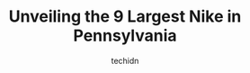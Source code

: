 ---
layout: ampstory
image: https://i0.wp.com/www.depkes.org/wp-content/uploads/2023/06/nike-0-in-pennsylvania-1685967731.jpeg?resize=640,853
author: techidn
featured: false
description: Discover the impressive array of Nike options in Pennsylvania, where you can find 9 of the largest Nike establishments in the area. From renowned classics to hidden gems, Pennsylvania offers
title: Unveiling the 9 Largest Nike in Pennsylvania
cover:
   title: Unveiling the 9 Largest Nike in Pennsylvania
   subtitle: Rickpate
   background: https://www.depkes.org/wp-content/uploads/2023/06/nike-0-in-pennsylvania-1685967731.jpeg

pages: 
 - layout: thirds
   top: <h1>#1 Nike Unite - Lancaster</h1>
   bottom: "<p>Friendly staff. Good selections. Clean store. To be honest, the savings are minimal. Pack your patience lines are long. They do move fast, however. Very well trained fron</p>"
   background: https://www.depkes.org/wp-content/uploads/2023/06/nike-1-in-pennsylvania-1685967732.jpeg
   backgroundblur: true
 - layout: thirds
   top: <h1>#2 Nike Factory Store - Pottstown</h1>
   bottom: "<p>18 Lightcap Rd, Pottstown, PA 19464, United States</p>"
   background: https://www.depkes.org/wp-content/uploads/2023/06/nike-2-in-pennsylvania-1685967732.jpeg
   cta:
      link: https://www.depkes.org/blog/unveiling-the-9-largest-nike-in-pennsylvania/
      text: Unveiling the 9 Largest Nike in Pennsylvania
 - layout: thirds
   top: <h1>#3 Nike Factory Store</h1>
   bottom: "<p>1911 Leesburg Grove City Rd Suite 700, Grove City, PA 16127, United States</p>"
   background: https://www.depkes.org/wp-content/uploads/2023/06/nike-3-in-pennsylvania-1685967733.jpeg
   cta:
      link: https://www.depkes.org/blog/unveiling-the-9-largest-nike-in-pennsylvania/
      text: Unveiling the 9 Largest Nike in Pennsylvania
 - layout: thirds
   top: <h1>#4 Nike Factory Store</h1>
   bottom: "<p>2200 Tanger Blvd Suite 735, Washington, PA 15301, United States</p>"
   background: https://images.unsplash.com/photo-1522441815192-d9f04eb0615c?ixlib=rb-4.0.3&ixid=MnwxMjA3fDB8MHxwaG90by1wYWdlfHx8fGVufDB8fHx8&auto=format&fit=crop&w=640&h=853&q=80
   cta:
      link: https://www.depkes.org/blog/unveiling-the-9-largest-nike-in-pennsylvania/
      text: Unveiling the 9 Largest Nike in Pennsylvania
 - layout: thirds
   top: <h1>#5 Nike Factory Store - Downtown Philadelphia</h1>
   bottom: "<p>901 Market St Space 1095, Philadelphia, PA 19107, United States</p>"
   background: https://images.unsplash.com/photo-1567095761054-7a02e69e5c43?ixlib=rb-4.0.3&ixid=MnwxMjA3fDB8MHxwaG90by1wYWdlfHx8fGVufDB8fHx8&auto=format&fit=crop&w=640&h=853&q=80
   cta:
      link: https://www.depkes.org/blog/unveiling-the-9-largest-nike-in-pennsylvania/
      text: Unveiling the 9 Largest Nike in Pennsylvania
 - layout: thirds
   top: <h1>#6 Nike by Ardmore</h1>
   bottom: "<p>61 Anderson Ave, Ardmore, PA 19003, United States</p>"
   background: https://images.unsplash.com/photo-1614648718611-0635f29016cb?ixlib=rb-4.0.3&ixid=MnwxMjA3fDB8MHxwaG90by1wYWdlfHx8fGVufDB8fHx8&auto=format&fit=crop&w=640&h=853&q=80
   cta:
      link: https://www.depkes.org/blog/unveiling-the-9-largest-nike-in-pennsylvania/
      text: Unveiling the 9 Largest Nike in Pennsylvania
 - layout: thirds
   top: <h1>#7 Nike Unite Hershey</h1>
   bottom: "<p>137 Outlet Square, Hershey, PA 17033, United States</p>"
   background: https://images.unsplash.com/photo-1531169509526-f8f1fdaa4a67?ixlib=rb-4.0.3&ixid=MnwxMjA3fDB8MHxwaG90by1wYWdlfHx8fGVufDB8fHx8&auto=format&fit=crop&w=640&h=853&q=80
   cta:
      link: https://www.depkes.org/blog/unveiling-the-9-largest-nike-in-pennsylvania/
      text: Unveiling the 9 Largest Nike in Pennsylvania
 - layout: thirds
   middle: Continue reading...
   background: https://images.unsplash.com/photo-1609083590460-7b8cc0ca65f8?ixlib=rb-4.0.3&ixid=MnwxMjA3fDB8MHxwaG90by1wYWdlfHx8fGVufDB8fHx8&auto=format&fit=crop&w=640&h=853&q=80
   cta:
      link: https://www.depkes.org/blog/unveiling-the-9-largest-nike-in-pennsylvania/
      text: Unveiling the 9 Largest Nike in Pennsylvania
      
---
